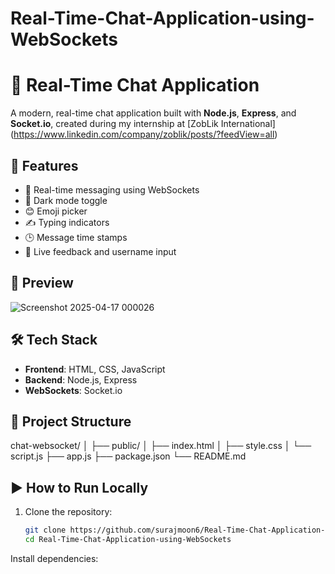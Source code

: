 # Real-Time-Chat-Application-using-WebSockets

# 💬 Real-Time Chat Application

A modern, real-time chat application built with **Node.js**, **Express**, and **Socket.io**, created during my internship at [ZobLik International] (https://www.linkedin.com/company/zoblik/posts/?feedView=all)

## 🚀 Features

- 🔗 Real-time messaging using WebSockets
- 🌙 Dark mode toggle
- 😊 Emoji picker
- ✍️ Typing indicators
- 🕒 Message time stamps
- 💬 Live feedback and username input

## 📸 Preview

![Screenshot 2025-04-17 000026](https://github.com/user-attachments/assets/b69c77cc-e5c6-4f66-a24c-722a17b9a8b9)


## 🛠️ Tech Stack

- **Frontend**: HTML, CSS, JavaScript
- **Backend**: Node.js, Express
- **WebSockets**: Socket.io

## 📁 Project Structure

chat-websocket/ │
├── public/ │
├── index.html │
├── style.css │ 
└── script.js
├── app.js
├── package.json 
└── README.md


## ▶️ How to Run Locally

1. Clone the repository:
   ```bash
   git clone https://github.com/surajmoon6/Real-Time-Chat-Application-using-WebSockets.git
   cd Real-Time-Chat-Application-using-WebSockets
Install dependencies:


